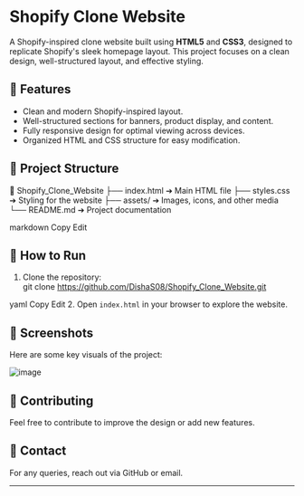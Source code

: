 # Shopify Clone Website  

A Shopify-inspired clone website built using **HTML5** and **CSS3**, designed to replicate Shopify's sleek homepage layout. This project focuses on a clean design, well-structured layout, and effective styling.

## 🔹 Features
- Clean and modern Shopify-inspired layout.
- Well-structured sections for banners, product display, and content.
- Fully responsive design for optimal viewing across devices.
- Organized HTML and CSS structure for easy modification.

## 📂 Project Structure
📂 Shopify_Clone_Website
├── index.html ➔ Main HTML file
├── styles.css ➔ Styling for the website
├── assets/ ➔ Images, icons, and other media
└── README.md ➔ Project documentation

markdown
Copy
Edit

## 🚀 How to Run
1. Clone the repository:  
git clone https://github.com/DishaS08/Shopify_Clone_Website.git

yaml
Copy
Edit
2. Open `index.html` in your browser to explore the website.

## 📸 Screenshots
Here are some key visuals of the project:  

![image](https://github.com/user-attachments/assets/de012d0d-b3a5-4fc4-9719-1a86acf0ce17)


## 🤝 Contributing
Feel free to contribute to improve the design or add new features.

## 📧 Contact
For any queries, reach out via GitHub or email.

---
